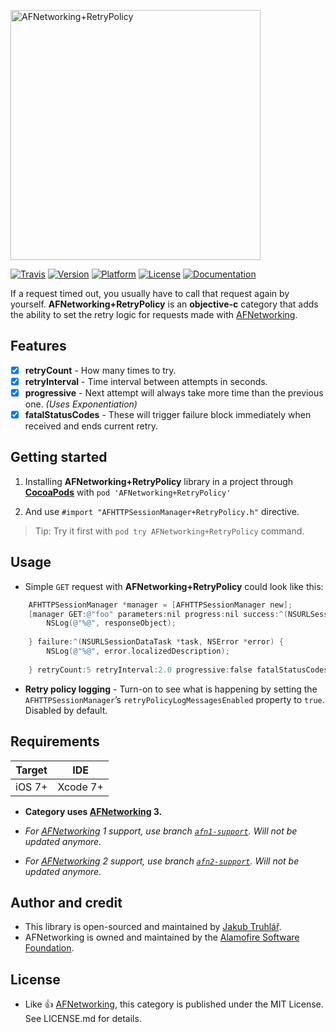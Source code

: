 <p align="left" >
  <img src="https://raw.githubusercontent.com/kubatruhlar/AFNetworking-RetryPolicy/master/Images/logo.png" alt="AFNetworking+RetryPolicy" title="AFNetworking+RetryPolicy" width="400">
</p>

[![Travis](https://travis-ci.org/kubatruhlar/AFNetworking-RetryPolicy.svg)](https://travis-ci.org/kubatruhlar/AFNetworking-RetryPolicy)
[![Version](https://img.shields.io/cocoapods/v/AFNetworking+RetryPolicy.svg)](http://cocoapods.org/pods/AFNetworking+RetryPolicy)
[![Platform](https://img.shields.io/cocoapods/p/AFNetworking+RetryPolicy.svg)](http://cocoapods.org/pods/AFNetworking+RetryPolicy)
[![License](https://img.shields.io/cocoapods/l/AFNetworking+RetryPolicy.svg)](http://cocoapods.org/pods/AFNetworking+RetryPolicy)
[![Documentation](https://img.shields.io/cocoapods/metrics/doc-percent/AFNetworking+RetryPolicy.svg)](http://cocoadocs.org/docsets/AFNetworking+RetryPolicy/)

If a request timed out, you usually have to call that request again by yourself. **AFNetworking+RetryPolicy** is an **objective-c** category that adds the ability to set the retry logic for requests made with [AFNetworking](https://github.com/AFNetworking/AFNetworking).

## Features
- [x] **retryCount** - How many times to try.
- [x] **retryInterval** - Time interval between attempts in seconds.
- [x] **progressive** - Next attempt will always take more time than the previous one. *(Uses Exponentiation)*
- [x] **fatalStatusCodes** - These will trigger failure block immediately when received and ends current retry.

## Getting started
1. Installing **AFNetworking+RetryPolicy** library in a project through **[CocoaPods](https://cocoapods.org/)** with `pod 'AFNetworking+RetryPolicy'`

2. And use `#import "AFHTTPSessionManager+RetryPolicy.h"` directive.

> Tip: Try it first with `pod try AFNetworking+RetryPolicy` command.

## Usage
- Simple `GET` request with **AFNetworking+RetryPolicy** could look like this:

```objective-c
	AFHTTPSessionManager *manager = [AFHTTPSessionManager new];
    [manager GET:@"foo" parameters:nil progress:nil success:^(NSURLSessionDataTask *task, id responseObject) {
        NSLog(@"%@", responseObject);
        
    } failure:^(NSURLSessionDataTask *task, NSError *error) {
        NSLog(@"%@", error.localizedDescription);
        
    } retryCount:5 retryInterval:2.0 progressive:false fatalStatusCodes:@[@401, @403]];
```

- **Retry policy logging** - Turn-on to see what is happening by setting the `AFHTTPSessionManager`’s `retryPolicyLogMessagesEnabled` property to `true`. Disabled by default.

## Requirements

| Target        | IDE           |
| ------------- |:-------------:|
| iOS 7+        | Xcode 7+      |

- **Category uses [AFNetworking](https://github.com/AFNetworking/AFNetworking) 3.**

- *For [AFNetworking](https://github.com/AFNetworking/AFNetworking) 1 support, use branch [`afn1-support`](https://github.com/kubatru/AFNetworking-RetryPolicy/tree/afn1-support). Will not be updated anymore.*

- *For [AFNetworking](https://github.com/AFNetworking/AFNetworking) 2 support, use branch [`afn2-support`](https://github.com/kubatru/AFNetworking-RetryPolicy/tree/afn2-support). Will not be updated anymore.*

## Author and credit
- This library is open-sourced and maintained by [Jakub Truhlář](http://kubatruhlar.cz).
- AFNetworking is owned and maintained by the [Alamofire Software Foundation](http://alamofire.org).
    
## License
- Like :+1: [AFNetworking](https://github.com/AFNetworking/AFNetworking), this category is published under the MIT License. See LICENSE.md for details.
